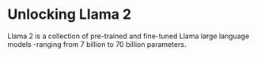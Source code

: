 # Unlocking Llama 2
Llama 2 is a collection of pre-trained and fine-tuned Llama large language models -ranging from 7 billion to 70 billion parameters.
